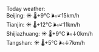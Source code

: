 Today weather:  
Beijing: ☀️ 🌡️+9°C 🌬️↙15km/h  
Tianjin: ☀️ 🌡️+12°C 🌬️↙11km/h  
Shijiazhuang: ☀️ 🌡️+9°C 🌬️↓0km/h  
Tangshan: ☀️ 🌡️+5°C 🌬️↓7km/h  
